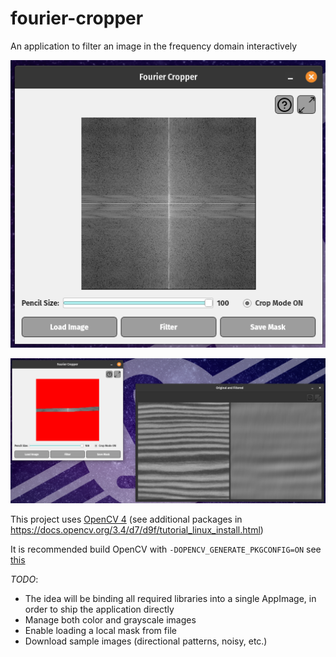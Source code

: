 # fourier-cropper
An application to filter an image in the frequency domain interactively

<p align="center">
  <img src="./assets/simulator_main.png" alt="Simulator main window" title="Simulator main window" />
</p>

<p align="center">
  <img src="./assets/simulator_filtered.png" alt="Simulator in action" title="Simulator in action" />
</p>

This project uses [OpenCV 4](https://github.com/opencv/opencv/tree/4.10.0) (see additional packages in https://docs.opencv.org/3.4/d7/d9f/tutorial_linux_install.html)

It is recommended build OpenCV with `-DOPENCV_GENERATE_PKGCONFIG=ON` see [this](https://stackoverflow.com/questions/15320267/package-opencv-was-not-found-in-the-pkg-config-search-path)

_TODO_:
- The idea will be binding all required libraries into a single AppImage, in order to ship the application directly
- Manage both color and grayscale images
- Enable loading a local mask from file
- Download sample images (directional patterns, noisy, etc.)
